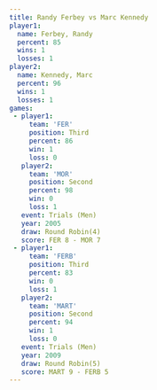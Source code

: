 ```yaml
---
title: Randy Ferbey vs Marc Kennedy
player1:             
  name: Ferbey, Randy
  percent: 85        
  wins: 1            
  losses: 1          
player2:             
  name: Kennedy, Marc
  percent: 96        
  wins: 1            
  losses: 1          
games:
 - player1:         
     team: 'FER'    
     position: Third
     percent: 86    
     win: 1         
     loss: 0        
   player2:          
     team: 'MOR'     
     position: Second
     percent: 98     
     win: 0          
     loss: 1         
   event: Trials (Men) 
   year: 2005          
   draw: Round Robin(4)
   score: FER 8 - MOR 7
 - player1:         
     team: 'FERB'   
     position: Third
     percent: 83    
     win: 0         
     loss: 1        
   player2:          
     team: 'MART'    
     position: Second
     percent: 94     
     win: 1          
     loss: 0         
   event: Trials (Men)   
   year: 2009            
   draw: Round Robin(5)  
   score: MART 9 - FERB 5
---
```

